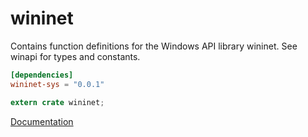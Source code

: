# wininet #
Contains function definitions for the Windows API library wininet. See winapi for types and constants.

```toml
[dependencies]
wininet-sys = "0.0.1"
```

```rust
extern crate wininet;
```

[Documentation](https://retep998.github.io/doc/wininet/)
